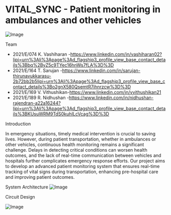 # VITAL_SYNC  - Patient monitoring in ambulances and other vehicles

![Image](https://github.com/user-attachments/assets/166f3bce-46ba-4ed7-94f2-e914d0d95385)

Team

- 2021/E/074    K. Vashiharan -https://www.linkedin.com/in/vashiharan02?lipi=urn%3Ali%3Apage%3Ad_flagship3_profile_view_base_contact_details%3Bbq%2ByZ5c9TYec16hnWs7fLA%3D%3D      
- 2021/E/164    T. Sarujan    -https://www.linkedin.com/in/sarujan-thirunavukkarasu-2b72bb2b5lipi=urn%3Ali%3Apage%3Ad_flagship3_profile_view_base_contact_details%3Bo2gnX580QsemtR7ihnrzcw%3D%3D
- 2021/E/169    V. Vithushikan-https://www.linkedin.com/in/vvithushikan21
- 2021/E/189    R. Nidhushan  -https://www.linkedin.com/in/nidhushan-rajendran-a22a16244?lipi=urn%3Ali%3Apage%3Ad_flagship3_profile_view_base_contact_details%3BKUsuWRM9TdS0kuhILcVcag%3D%3D

Introduction

In emergency situations, timely medical intervention is crucial to saving lives. However, during patient transportation, whether in ambulances or other vehicles, continuous health monitoring remains a significant challenge. Delays in detecting critical conditions can worsen health outcomes, and the lack of real-time communication between vehicles and hospitals further complicates emergency response efforts. Our project aims to develop an advanced patient monitoring system that ensures real-time tracking of vital signs during transportation, enhancing pre-hospital care and improving patient outcomes.

System Architecture
![Image](https://github.com/user-attachments/assets/e5cd0faf-66cc-4dc4-a546-b0fbcc5ec3a8)

Circuit Design

![Image](https://github.com/user-attachments/assets/c3ad566e-6383-416d-bbb0-97ad469a4118)

